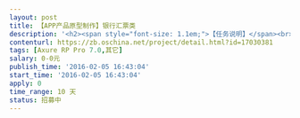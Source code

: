 ```yaml
---                
layout: post       
title: 【APP产品原型制作】银行汇票类           
description: '<h2><span style="font-size: 1.1em;">【任务说明】</span><br></h2><p>&nbsp; &nbsp; &nbsp;根据我方提供的需求规格说明书</p><p>&nbsp; &nbsp; &nbsp;制作银行承兑汇票交易类APP产品原型</p><h2><span style="color: rgb(0, 0, 0); font-size: 1.1em;">【业务需求】</span></h2><p><span style="color: rgb(0, 0, 0); font-size: 1.1em;">&nbsp; &nbsp; &nbsp; 1、票据交易（定价交易，竞标交易）</span></p><p><span style="color: rgb(0, 0, 0); font-size: 1.1em;">&nbsp; &nbsp; &nbsp; 2、票据理财<span style="font-size: 15.4px;">（贴现，理财）</span></span></p><p><span style="color: rgb(0, 0, 0); font-size: 1.1em;"><span style="font-size: 15.4px;">&nbsp; &nbsp; &nbsp; 具体细节，在您报名后，会有专人与您沟通，需求文档也会发给您，如没与您沟通，表示不太合适</span></span></p><h2><span style="color: rgb(0, 0, 0); font-size: 1.1em;">【人员要求】</span><br></h2><p>&nbsp; &nbsp; &nbsp; &nbsp;1、2年以上Axure使用经验</p><p>&nbsp; &nbsp; &nbsp; &nbsp;2、有丰富的移动端原型设计经验</p><p>&nbsp; &nbsp; &nbsp; &nbsp;3、对理财类，交易类产品有较深入理解</p><p>&nbsp; &nbsp; &nbsp; &nbsp;4、能周期性驻场，地点为广州</p><h2>【交付要求】</h2><p>&nbsp; &nbsp; &nbsp; &nbsp;1、完整<span style="color: rgb(51, 51, 51); font-size: 14px;">Axure .rp文件</span></p><p><span style="color: rgb(51, 51, 51); font-size: 14px;">&nbsp; &nbsp; &nbsp; &nbsp;2、能准确的表达我方的业务</span></p><h2>【支付方式】</h2><p>&nbsp; &nbsp; &nbsp; &nbsp; 有意者请竞价，具体细节待商议，完成后一次性支付</p><p><br></p><p><br></p><h2><br></h2>'     
contenturl: https://zb.oschina.net/project/detail.html?id=17030381      
tags: [Axure RP Pro 7.0,其它]            
salary: 0-0元          
publish_time: '2016-02-05 16:43:04'         
start_time: '2016-02-05 16:43:04'           
apply: 0                   
time_range: 10 天              
status: 招募中                  
---                 
```

